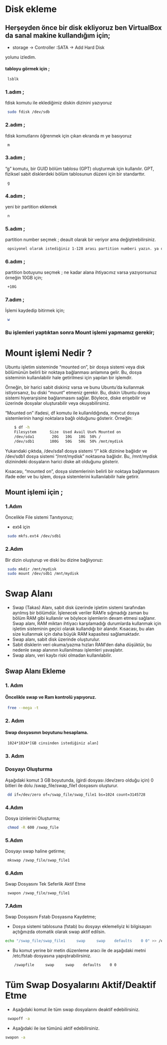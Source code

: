 # Disk ekleme

## Herşeyden önce bir disk ekliyoruz ben VirtualBox da sanal makine kullandığım için;

- storage -> Controller :SATA -> Add Hard Disk 

yolunu izledim.



#### tabloyu görmek için ;
  ````bash
   lsblk
  ````


### 1.adım ;
 fdisk komutu ile eklediğimiz diskin dizinini yazıyoruz

````bash
 sudo fdisk /dev/sdb
````
### 2.adım ;
 fdisk komutlarını öğrenmek için çıkan ekranda m ye basıyoruz

````bash
 m
````
### 3.adım ;
 “g” komutu, bir GUID bölüm tablosu (GPT) oluşturmak için kullanılır. GPT, fiziksel sabit disklerdeki bölüm tablosunun düzeni için bir standarttır.

````bash
 g
````
### 4.adım ;
yeni bir partition eklemek 

````bash
 n
````
### 5.adım ;
partition number seçmek ; deault olarak bir veriyor ama değiştirebilirsiniz. 

````bash
 opsiyonel olarak istediğiniz 1-128 arası partition numberi yazın. ya da enter layın
````
### 6.adım ;
partition botuyunu seçmek  ; ne kadar alana ihtiyacınız varsa yazıyorsunuz örneğin 10GB için;
````bash
 +10G
````
### 7.adım ;
İşlemi kaydedip bitirmek için;
````bash
 w
````

### Bu işlemleri yaptıktan sonra Mount işlemi yapmamız gerekir;

# Mount işlemi Nedir ?
Ubuntu işletim sisteminde “mounted on”, bir dosya sistemi veya disk bölümünün belirli bir noktaya bağlanması anlamına gelir. Bu, dosya sisteminin kullanılabilir hale getirilmesi için yapılan bir işlemdir.

Örneğin, bir harici sabit diskiniz varsa ve bunu Ubuntu’da kullanmak istiyorsanız, bu diski “mount” etmeniz gerekir. Bu, diskin Ubuntu dosya sistemi hiyerarşisine bağlanmasını sağlar. Böylece, diske erişebilir ve üzerinde dosyalar oluşturabilir veya okuyabilirsiniz.

“Mounted on” ifadesi, df komutu ile kullanıldığında, mevcut dosya sistemlerinin hangi noktalara bağlı olduğunu gösterir. Örneğin:

```bash
    $ df -h
    Filesystem      Size  Used Avail Use% Mounted on
    /dev/sda1        20G   10G   10G  50% /
    /dev/sdb1       100G   50G   50G  50% /mnt/mydisk
```
Yukarıdaki çıktıda, /dev/sda1 dosya sistemi “/” kök dizinine bağlıdır ve /dev/sdb1 dosya sistemi “/mnt/mydisk” noktasına bağlıdır. Bu, /mnt/mydisk dizinindeki dosyaların harici diske ait olduğunu gösterir.

Kısacası, “mounted on”, dosya sistemlerinin belirli bir noktaya bağlanmasını ifade eder ve bu işlem, dosya sistemlerini kullanılabilir hale getirir.

## Mount işlemi için ;

### 1.Adım 
 Öncelikle File sistemi Tanıtıyoruz;  
  -   ext4 için

```bash
 sudo mkfs.ext4 /dev/sdb1 
```
### 2.Adım 

 Bir dizin oluşturup ve diski bu dizine bağlıyoruz:  

```bash
 sudo mkdir /mnt/mydisk
 sudo mount /dev/sdb1 /mnt/mydisk 
```
# Swap Alanı

  - Swap (Takas) Alanı, sabit disk üzerinde işletim sistemi tarafından ayrılmış bir bölümdür. İşlenecek veriler RAM’e sığmadığı zaman bu bölüm RAM gibi kullanılır ve böylece işlemlerin devam etmesi sağlanır. Swap alanı, RAM miktarı ihtiyacı karşılamadığı durumlarda kullanmak için işletim sisteminin geçici olarak kullandığı bir alandır. Kısacası, bu alan size kullanmak için daha büyük RAM kapasitesi sağlamaktadır.
  - Swap alanı, sabit disk üzerinde oluşturulur.
  - Sabit disklerin veri okuma/yazma hızları RAM’den daha düşüktür, bu nedenle swap alanının kullanılması işlemleri yavaşlatır.
  - Swap alanı, veri kaybı riski olmadan kullanılabilir.

## Swap Alanı Ekleme

### 1. Adım 
####  Öncelikle swap ve Ram kontrolü yapıyoruz.  
```bash
 free --mega -t 
```
### 2. Adım 
####  Swap dosyasının boyutunu hesaplama.  
```bash
 1024*1024*[GB cinsinden istediğiniz alan]
```

### 3. Adım 

### Dosyayı Oluşturma
Aşağıdaki komut 3 GB boyutunda, (girdi dosyası /dev/zero olduğu için) 0 bitleri ile dolu /swap_file/swap_file1 dosyasını oluşturur.
```bash
 dd if=/dev/zero of=/swap_file/swap_file1 bs=1024 count=3145728
```

### 4.Adım
Dosya izinlerini Oluşturma;
```bash
 chmod -R 600 /swap_file
```
### 5.Adım
Dosyayı swap haline getirme;
```bash
 mkswap /swap_file/swap_file1
```

### 6.Adım
Swap Dosyasını Tek Seferlik Aktif Etme
```bash
 swapon /swap_file/swap_file1
```

### 7.Adım

Swap Dosyasını Fstab Dosyasına Kaydetme;
- Dosya sistemi tablosuna (fstab) bu dosyayı eklemeliyiz ki bilgisayarı açtığınızda otomatik olarak swap aktif edilsin.
```bash
echo "/swap_file/swap_file1     swap     swap    defaults    0 0" >> /etc/fstab
```
- Bu komut yerine bir metin düzenleme aracı ile de aşağıdaki metni /etc/fstab dosyasına yapıştırabilirsiniz.
```bash
    /swapfile     swap     swap    defaults    0 0
```

# Tüm Swap Dosyalarını Aktif/Deaktif Etme

- Aşağıdaki komut ile tüm swap dosyalarını deaktif edebilirsiniz.
```bash
 swapoff -a
```
- Aşağıdaki ile ise tümünü aktif edebilirsiniz.
```bash
swapon -a
```






